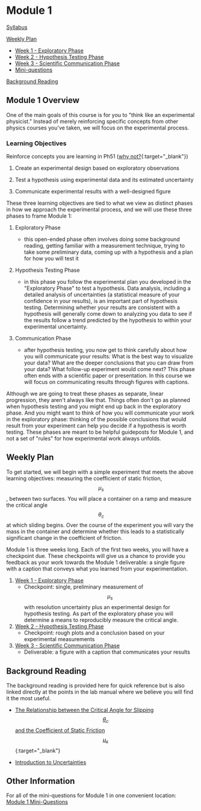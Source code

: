 # Module 1

[Syllabus](syllabus)

[Weekly Plan](#weekly-plan)
+ [Week 1 - Exploratory Phase](week1)
+ [Week 2 - Hypothesis Testing Phase](week2)
+ [Week 3 - Scientific Communication Phase](week3)
+ [Mini-questions](mini-questions)

[Background Reading](#background-reading)


## Module 1 Overview 

One of the main goals of this course is for you to "think like an experimental physicist." Instead of merely reinforcing specific concepts from other physics courses you've taken, we will focus on the experimental process. 

### Learning Objectives


<span class="strike">Reinforce concepts you are learning in Ph51</span> ([why not?](https://physicstoday.scitation.org/doi/10.1063/PT.3.3816){:target="_blank"})

1. Create an experimental design based on exploratory observations 

2. Test a hypothesis using experimental data and its estimated uncertainty 

3. Communicate experimental results with a well-designed figure

These three learning objectives are tied to what we view as distinct phases in how we approach the experimental process, and we will use these three phases to frame Module 1:

1. Exploratory Phase
    - this open-ended phase often involves doing some background reading, getting familiar with a measurement technique, trying to take some preliminary data, coming up with a hypothesis and a plan for how you will test it

2. Hypothesis Testing Phase
    - in this phase you follow the experimental plan you developed in the "Exploratory Phase" to test a hypothesis. Data analysis, including a detailed analysis of uncertainties (a statistical measure of your confidence in your results), is an important part of hypothesis testing. Determining whether your results are consistent with a hypothesis will generally come down to analyzing you data to see if the results follow a trend predicted by the hypothesis to within your experimental uncertainty.

3. Communication Phase
    - after hypothesis testing, you now get to think carefully about how you will communicate your results: What is the best way to visualize your data? What are the deeper conclusions that you can draw from your data? What follow-up experiment would come next? This phase often ends with a scientific paper or presentation. In this course we will focus on communicating results through figures with captions.

Although we are going to treat these phases as separate, linear progression, they aren't always like that. Things often don't go as planned when hypothesis testing and you might end up back in the exploratory phase. And you might want to think of how you will communicate your work in the exploratory phase: thinking of the possible conclusions that would result from your experiment can help you decide if a hypothesis is worth testing. These phases are meant to be helpful guideposts for Module 1, and not a set of "rules" for how experimental work always unfolds.

## Weekly Plan

To get started, we will begin with a simple experiment that meets the above learning objectives: measuring the coefficient of static friction, $$\mu_s$$, between two surfaces. You will place a container on a ramp and measure the critical angle $$\theta_c$$ at which sliding begins. Over the course of the experiment you will vary the mass in the container and determine whether this leads to a statistically significant change in the coefficient of friction. 

Module 1 is three weeks long. Each of the first two weeks, you will have a checkpoint due. These checkpoints will give us a chance to provide you feedback as your work towards the Module 1 deliverable: a single figure with a caption that conveys what you learned from your experimentation.  

1. [Week 1 - Exploratory Phase](week1)
    - Checkpoint: single, preliminary measurement of $$\mu_s$$ with resolution uncertainty plus an experimental design for hypothesis testing. As part of the exploratory phase you will determine a means to reproducibly measure the critical angle.
3. [Week 2 - Hypothesis Testing Phase](week2)
    - Checkpoint: rough plots and a conclusion based on your experimental measurements
4. [Week 3 - Scientific Communication Phase](week3)
    - Deliverable: a figure with a caption that communicates your results



## Background Reading
The background reading is provided here for quick reference but is also linked directly at the points in the lab manual where we believe you will find it the most useful.

+ [The Relationship between the Critical Angle for Slipping $$\theta_c$$ and the Coefficient of Static Friction $$\mu_s$$](https://drive.google.com/file/d/19qMGg5rJfkDCQVHRK2G1Nl4_CAMSgvHX/view?usp=sharing){:target="_blank"}

+ [Introduction to Uncertainties](uncertainty-introduction.md)

## Other Information

For all of the mini-questions for Module 1 in one convenient location: [Module 1 Mini-Questions](mini-questions)
